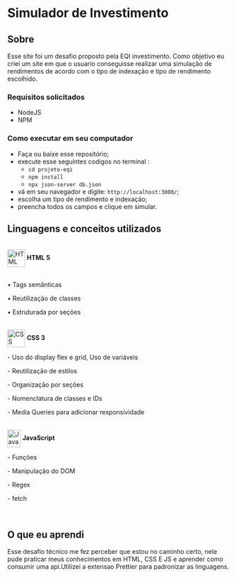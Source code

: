 
# Simulador de Investimento 

## Sobre 
Esse site foi um desafio proposto pela EQI investimento. Como objetivo eu criei um site em que o usuario conseguisse realizar uma simulação de rendimentos de acordo com o tipo de indexação e tipo de rendimento escolhido. 

### Requisitos solicitados

- NodeJS
- NPM

### Como executar em seu computador

- Faça ou baixe esse repositório;
- execute esse seguintes codigos no terminal :
  - `cd projeto-eqi`
  - `npm install`
  - `npx json-server db.json`
- vá em seu navegador e digite: `http://localhost:3000/`; 
- escolha um tipo de rendimento e indexação; 
- preencha todos os campos e clique em simular.


## Linguagens e conceitos utilizados 

<!-- HTML -->
<br>
<div><img align="center"  alt="HTML" width="40" height="40" src="https://cdn.jsdelivr.net/gh/devicons/devicon/icons/html5/html5-plain.svg" /> <b> HTML 5</b></div>
<br>
<p>• Tags semânticas</p>
<p>• Reutilização de classes</p>
<p>• Estruturada por seções</p>

<!-- CSS -->
<br>
<div>
<img align="center" alt="CSS"  width="40" height="40" src="https://cdn.jsdelivr.net/gh/devicons/devicon/icons/css3/css3-plain.svg" /> <b> CSS 3</b>
</div>
<p>- Uso do display flex e grid, Uso de variáveis</p>
<p>- Reutilização de estilos</p>
<p>- Organização por seções</p>
<p>- Nomenclatura de classes e IDs</p>
<p>- Media Queries para adicionar responsividade</p>
<br>
<div>
<img align="center" alt="Java Script" height="40" width="30" src="https://cdn.jsdelivr.net/gh/devicons/devicon/icons/javascript/javascript-plain.svg" />
<b> JavaScript</b>
 
 </div>
<p>- Funções</p>
<p>- Manipulação do DOM</p>
<p>- Regex </p>
<p>- fetch </p>
<br>
<div>
  
##  O que eu aprendi 
  
Esse desafio técnico me fez perceber que estou no caminho certo, nele pude praticar meus conhecimentos em HTML, CSS E JS e aprender como consumir uma api.Utilizei a extensao Prettier para padronizar as linguagens. 
  

